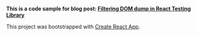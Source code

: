 **This is a code sample for blog post: [Filtering DOM dump in React Testing Library](https://en.morzel.net/post/filtering-dom-dump-in-react-testing-library)**

This project was bootstrapped with [Create React App](https://github.com/facebook/create-react-app).
